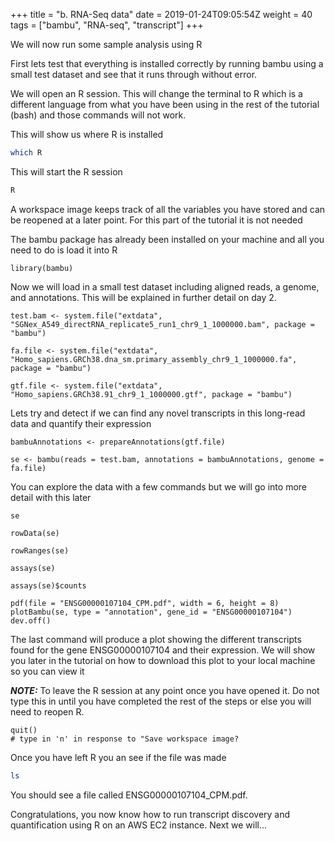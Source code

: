 +++
title = "b. RNA-Seq data"
date = 2019-01-24T09:05:54Z
weight = 40
tags = ["bambu", "RNA-seq", "transcript"]
+++


We will now run some sample analysis using R

First lets test that everything is installed correctly by running bambu using a small test dataset and see that it runs through without error.

We will open an R session. This will change the terminal to R which is a different language from what you have been using in the rest of the tutorial (bash) and those commands will not work. 

This will show us where R is installed
```bash
which R
```

This will start the R session
```bash
R
```

A workspace image keeps track of all the variables you have stored and can be reopened at a later point. For this part of the tutorial it is not needed

The bambu package has already been installed on your machine and all you need to do is load it into R
```rscript
library(bambu)
```

Now we will load in a small test dataset including aligned reads, a genome, and annotations. This will be explained in further detail on day 2.

```rscript
test.bam <- system.file("extdata", "SGNex_A549_directRNA_replicate5_run1_chr9_1_1000000.bam", package = "bambu")
  
fa.file <- system.file("extdata", "Homo_sapiens.GRCh38.dna_sm.primary_assembly_chr9_1_1000000.fa", package = "bambu")

gtf.file <- system.file("extdata", "Homo_sapiens.GRCh38.91_chr9_1_1000000.gtf", package = "bambu")
```

Lets try and detect if we can find any novel transcripts in this long-read data and quantify their expression

```
bambuAnnotations <- prepareAnnotations(gtf.file)

se <- bambu(reads = test.bam, annotations = bambuAnnotations, genome = fa.file)
```

You can explore the data with a few commands but we will go into more detail with this later
```rscript
se
```
```rscript
rowData(se)
```
```rscript
rowRanges(se)
```
```rscript
assays(se)
```
```rscript
assays(se)$counts
```
```rscript
pdf(file = "ENSG00000107104_CPM.pdf", width = 6, height = 8)
plotBambu(se, type = "annotation", gene_id = "ENSG00000107104")
dev.off()
```
The last command will produce a plot showing the different transcripts found for the gene ENSG00000107104 and their expression. We will show you later in the tutorial on how to download this plot to your local machine so you can view it

***NOTE:*** To leave the R session at any point once you have opened it. Do not type this in until you have completed the rest of the steps or else you will need to reopen R. 
```rscript
quit()
# type in 'n' in response to "Save workspace image?
```

Once you have left R you an see if the file was made
```bash
ls
```
You should see a file called ENSG00000107104_CPM.pdf.

Congratulations, you now know how to run transcript discovery and quantification using R on an AWS EC2 instance. Next we will...
